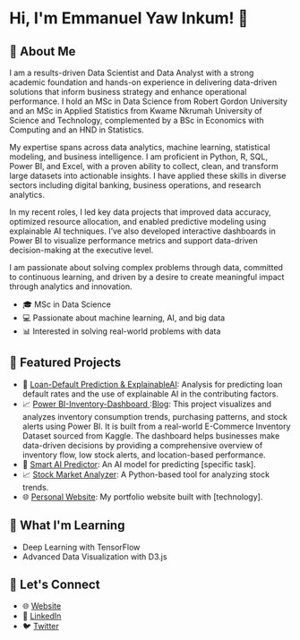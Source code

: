 # Hi, I'm Emmanuel Yaw Inkum! 👋

## 🌟 About Me
I am a results-driven Data Scientist and Data Analyst with a strong academic foundation and hands-on experience in delivering data-driven solutions that inform business strategy and enhance operational performance. I hold an MSc in Data Science from Robert Gordon University and an MSc in Applied Statistics from Kwame Nkrumah University of Science and Technology, complemented by a BSc in Economics with Computing and an HND in Statistics.

My expertise spans across data analytics, machine learning, statistical modeling, and business intelligence. I am proficient in Python, R, SQL, Power BI, and Excel, with a proven ability to collect, clean, and transform large datasets into actionable insights. I have applied these skills in diverse sectors including digital banking, business operations, and research analytics.

In my recent roles, I led key data projects that improved data accuracy, optimized resource allocation, and enabled predictive modeling using explainable AI techniques. I’ve also developed interactive dashboards in Power BI to visualize performance metrics and support data-driven decision-making at the executive level.

I am passionate about solving complex problems through data, committed to continuous learning, and driven by a desire to create meaningful impact through analytics and innovation.
- 🎓 MSc in Data Science
- 💻 Passionate about machine learning, AI, and big data
- 📊 Interested in solving real-world problems with data

## 🔭 Featured Projects
- 🧠 [Loan-Default Prediction & ExplainableAI](https://inkumsah2012.shinyapps.io/Loan/): Analysis for predicting loan default rates and the use of explainable AI in the contributing factors.
- 📈 [Power BI-Inventory-Dashboard ](https://github.com/inkumsah2012/Powerbi-inventory-dashboard):[Blog](https://inkumsah2012.github.io/Powerbi-inventory-dashboard): This project visualizes and analyzes inventory consumption trends, purchasing patterns, and stock alerts using Power BI. It is built from a real-world E-Commerce Inventory Dataset sourced from Kaggle. The dashboard helps businesses make data-driven decisions by providing a comprehensive overview of inventory flow, low stock alerts, and location-based performance.
- 🧠 [Smart AI Predictor](https://github.com/inkumsah2012/smart-ai-predictor): An AI model for predicting [specific task].
- 📈 [Stock Market Analyzer](https://github.com/inkumsah2012/stock-market-analyzer): A Python-based tool for analyzing stock trends.
- 🌐 [Personal Website](https://inkumsah2012.github.io/): My portfolio website built with [technology].

## 🌱 What I'm Learning
- Deep Learning with TensorFlow
- Advanced Data Visualization with D3.js

## 🚀 Let's Connect
- 🌐 [Website](https://inkumsah2012.github.io/emmanuelinkum/)
- 💼 [LinkedIn](https://www.linkedin.com/in/emmanuel-yaw-inkum-769bb1125)
- 🐦 [Twitter](https://twitter.com/yourhandle)
